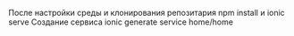 После настройки среды и клонирования репозитария npm install и ionic serve
Создание сервиса ionic generate service home/home
